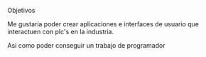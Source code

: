 Objetivos

Me gustaria poder crear aplicaciones e interfaces de usuario que interactuen con plc's en la industria. 

Asi como poder conseguir un trabajo de programador 